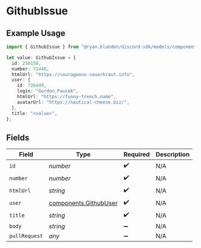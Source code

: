# GithubIssue

## Example Usage

```typescript
import { GithubIssue } from "@ryan.blunden/discord-sdk/models/components";

let value: GithubIssue = {
  id: 250158,
  number: 71448,
  htmlUrl: "https://courageous-sauerkraut.info",
  user: {
    id: 726449,
    login: "Gordon_Paucek",
    htmlUrl: "https://funny-trench.name",
    avatarUrl: "https://nautical-cheese.biz/",
  },
  title: "<value>",
};
```

## Fields

| Field                                                          | Type                                                           | Required                                                       | Description                                                    |
| -------------------------------------------------------------- | -------------------------------------------------------------- | -------------------------------------------------------------- | -------------------------------------------------------------- |
| `id`                                                           | *number*                                                       | :heavy_check_mark:                                             | N/A                                                            |
| `number`                                                       | *number*                                                       | :heavy_check_mark:                                             | N/A                                                            |
| `htmlUrl`                                                      | *string*                                                       | :heavy_check_mark:                                             | N/A                                                            |
| `user`                                                         | [components.GithubUser](../../models/components/githubuser.md) | :heavy_check_mark:                                             | N/A                                                            |
| `title`                                                        | *string*                                                       | :heavy_check_mark:                                             | N/A                                                            |
| `body`                                                         | *string*                                                       | :heavy_minus_sign:                                             | N/A                                                            |
| `pullRequest`                                                  | *any*                                                          | :heavy_minus_sign:                                             | N/A                                                            |
